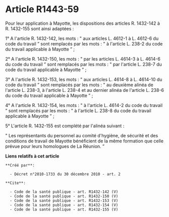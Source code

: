 # Article R1443-59

Pour leur application à Mayotte, les dispositions des articles R. 1432-142 à R. 1432-155 sont ainsi adaptées : 

1° A l'article R. 1432-142, les mots : " aux articles L. 4612-1 à L. 4612-6 du code du travail ” sont remplacés par les
mots : " à l'article L. 238-2 du code du travail applicable à Mayotte ” ; 

2° A l'article R. 1432-150, les mots : " par les articles L. 4614-3 à L. 4614-6 du code du travail ” sont remplacés par les
mots : " par l'article L. 238-7 du code du travail applicable à Mayotte ” ; 

3° A l'article R. 1432-153, les mots : " aux articles L. 4614-8 à L. 4614-10 du code du travail ” sont remplacés par les
mots : " au deuxième alinéa de l'article L. 238-3, à l'article L. 238-4 et au dernier alinéa de l'article L. 238-6 du code du
travail applicable à Mayotte ” ; 

4° A l'article R. 1432-154, les mots : " à l'article L. 4614-2 du code du travail ” sont remplacés par les mots : " à
l'article L. 238-8 du code du travail applicable à Mayotte ” ; 

5° L'article R. 1432-155 est complété par l'alinéa suivant : 

" Les représentants du personnel au comité d'hygiène, de sécurité et des conditions de travail de Mayotte bénéficient de la
même formation que celle prévue pour leurs homologues de La Réunion. ”

**Liens relatifs à cet article**

	**Créé par**:

	  - Décret n°2010-1733 du 30 décembre 2010 - art. 2

	**Cite**:

	  - Code de la santé publique - art. R1432-142 (V)
	  - Code de la santé publique - art. R1432-150 (V)
	  - Code de la santé publique - art. R1432-153 (V)
	  - Code de la santé publique - art. R1432-154 (V)
	  - Code de la santé publique - art. R1432-155 (V)
